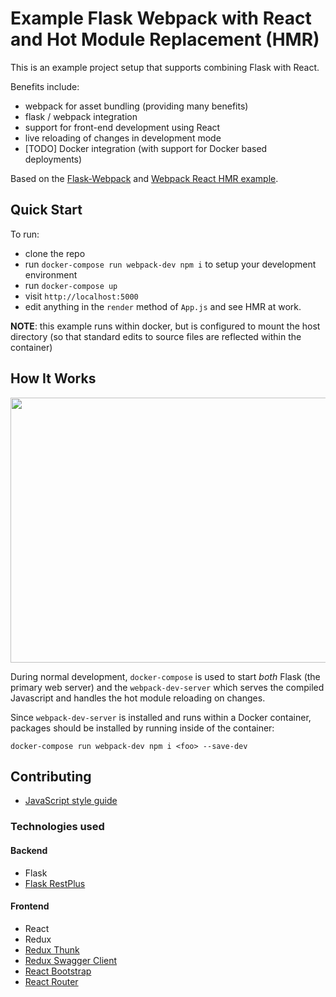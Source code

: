 # Example Flask Webpack with React and Hot Module Replacement (HMR) #

This is an example project setup that supports combining Flask with React. 

Benefits include:

- webpack for asset bundling (providing many benefits)
- flask / webpack integration
- support for front-end development using React
- live reloading of changes in development mode
- [TODO] Docker integration (with support for Docker based deployments) 

Based on the [Flask-Webpack][flask-webpack] and [Webpack React HMR example][react-hmr-blog].

[react-hmr-blog]: http://matthewlehner.net/react-hot-module-replacement-with-webpack/
[flask-webpack]: https://github.com/nickjj/flask-webpack

## Quick Start

To run:

- clone the repo
- run `docker-compose run webpack-dev npm i` to setup your development environment
- run `docker-compose up`
- visit `http://localhost:5000`
- edit anything in the `render` method of `App.js` and see HMR at work.

**NOTE**: this example runs within docker, but is configured to mount the host directory (so that standard edits to source files are reflected within the container)

## How It Works

<img src="https://github.com/eandrejko/flask-webpack-react-hmr/raw/master/flask-webpack-react-hmr-example.gif" width="873" height="424" />

During normal development, `docker-compose` is used to start _both_ Flask (the primary web server) and the `webpack-dev-server` which serves the compiled Javascript and handles the hot module reloading on changes.

Since `webpack-dev-server` is installed and runs within a Docker container, packages should be installed by running inside of the container:

```
docker-compose run webpack-dev npm i <foo> --save-dev
```

## Contributing

- [JavaScript style guide](docs/js_style_guide.md)

### Technologies used

#### Backend
- Flask
- [Flask RestPlus](https://github.com/noirbizarre/flask-restplus)

#### Frontend
- React
- Redux
- [Redux Thunk](https://github.com/gaearon/redux-thunk)
- [Redux Swagger Client](https://github.com/noh4ck/redux-swagger-client)
- [React Bootstrap](https://react-bootstrap.github.io/)
- [React Router](https://reacttraining.com/react-router/)
